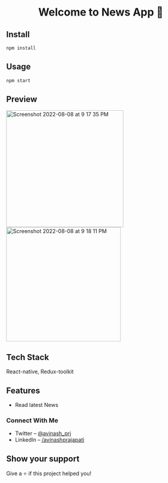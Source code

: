 <h1 align="center">Welcome to News App 👋</h1>
<p>
</p>

## Install

```sh
npm install
```
## Usage

```sh
npm start
```


## Preview
<img width="312" alt="Screenshot 2022-08-08 at 9 17 35 PM" src="https://user-images.githubusercontent.com/76595361/183459053-c4d746c8-4b88-4b1b-ab4f-c2a833191d2e.png">
<img width="305" alt="Screenshot 2022-08-08 at 9 18 11 PM" src="https://user-images.githubusercontent.com/76595361/183459061-7cce56bd-16bd-45b1-bb6d-95be4aa7a33b.png">





## Tech Stack
React-native, Redux-toolkit
## Features
- Read latest News


### Connect With Me
- Twitter – [@avinash_prj](https://twitter.com/avinash_prj)
- LinkedIn – [/avinashprajapati](https://www.linkedin.com/in/avinashprajapati914/)

## Show your support

Give a ⭐️ if this project helped you!

 
